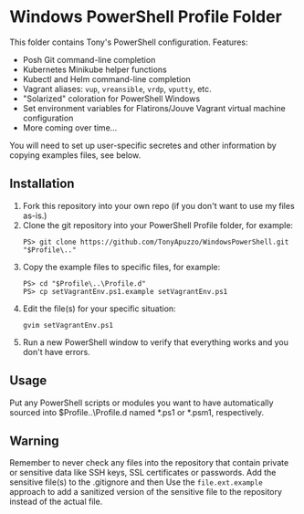 # Windows PowerShell Profile Folder

This folder contains Tony's PowerShell configuration.  Features:
* Posh Git command-line completion
* Kubernetes Minikube helper functions
* Kubectl and Helm command-line completion
* Vagrant aliases: `vup`, `vreansible`, `vrdp`, `vputty`, etc.
* "Solarized" coloration for PowerShell Windows
* Set environment variables for Flatirons/Jouve Vagrant virtual machine configuration
* More coming over time...

You will need to set up user-specific secretes and other information by copying examples files, see below.

## Installation

1. Fork this repository into your own repo (if you don't want to use my files as-is.)
2. Clone the git repository into your PowerShell Profile folder, for example:
    ```
    PS> git clone https://github.com/TonyApuzzo/WindowsPowerShell.git "$Profile\.."
    ```
3. Copy the example files to specific files, for example:
    ```
    PS> cd "$Profile\..\Profile.d"
    PS> cp setVagrantEnv.ps1.example setVagrantEnv.ps1
    ```
4. Edit the file(s) for your specific situation:
    ```
    gvim setVagrantEnv.ps1
    ```
5. Run a new PowerShell window to verify that everything works and you don't have errors.

## Usage

Put any PowerShell scripts or modules you want to have automatically sourced into $Profile\..\Profile.d named *.ps1 or *.psm1, respectively.

## Warning

Remember to never check any files into the repository that contain private or sensitive data like SSH keys, SSL certificates or passwords.  Add the sensitive file(s) to the .gitignore and then Use the `file.ext.example` approach to add a sanitized version of the sensitive file to the repository instead of the actual file.
